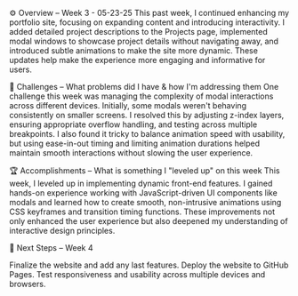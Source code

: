 ⚙️ Overview – Week 3 - 05-23-25
This past week, I continued enhancing my portfolio site, focusing on expanding content and introducing interactivity. I added detailed project descriptions to the Projects page, implemented modal windows to showcase project details without navigating away, and introduced subtle animations to make the site more dynamic. These updates help make the experience more engaging and informative for users.

🌵 Challenges – What problems did I have & how I'm addressing them
One challenge this week was managing the complexity of modal interactions across different devices. Initially, some modals weren't behaving consistently on smaller screens. I resolved this by adjusting z-index layers, ensuring appropriate overflow handling, and testing across multiple breakpoints. I also found it tricky to balance animation speed with usability, but using ease-in-out timing and limiting animation durations helped maintain smooth interactions without slowing the user experience.

🏆 Accomplishments – What is something I "leveled up" on this week
This week, I leveled up in implementing dynamic front-end features. I gained hands-on experience working with JavaScript-driven UI components like modals and learned how to create smooth, non-intrusive animations using CSS keyframes and transition timing functions. These improvements not only enhanced the user experience but also deepened my understanding of interactive design principles.

🔮 Next Steps – Week 4

Finalize the website and add any last features.
Deploy the website to GitHub Pages.
Test responsiveness and usability across multiple devices and browsers.